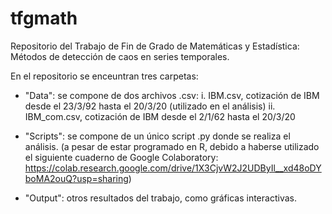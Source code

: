 # tfgmath
Repositorio del Trabajo de Fin de Grado de Matemáticas y Estadística: Métodos de detección de caos en series temporales.

En el repositorio se enceuntran tres carpetas:

- "Data": se compone de dos archivos .csv:
  i. IBM.csv, cotización de IBM desde el 23/3/92 hasta el 20/3/20 (utilizado en el análisis)
  ii. IBM_com.csv, cotización de IBM desde el 2/1/62 hasta el 20/3/20
- "Scripts": se compone de un único script .py donde se realiza el análisis. (a pesar de estar programado en R, debido a haberse utilizado el siguiente cuaderno de Google Colaboratory: https://colab.research.google.com/drive/1X3CjvW2J2UDByIl__xd48oDYboMA2ouQ?usp=sharing)

- "Output": otros resultados del trabajo, como gráficas interactivas.
